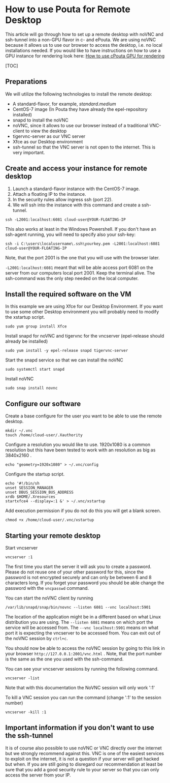 # How to use Pouta for Remote Desktop

This article will go through how to set up a remote desktop with noVNC and
ssh-tunnel into a non-GPU flavor in c- and ePouta. We are using noVNC because
it allows us to use our browser to access the desktop, i.e. no 
local installations needed. If you would like to have
instructions on how to use a GPU instance for rendering look
here: [How to use cPouta GPU for rendering](how-to-use-cpouta-gpu-for-rendering.md)

[TOC]

## Preparations
We will utilize the following technologies to install the remote desktop:

  - A standard-flavor, for example, _standard.medium_ 
  - CentOS-7 image (In Pouta they have already the epel-repository installed)
  - snapd to install the noVNC
  - noVNC, since it allows to use our browser instead of a traditional VNC-client to view the desktop
  - tigervnc-server as our VNC server
  - Xfce as our Desktop environment
  - ssh-tunnel so that the VNC server is not open to the internet. This is very
important.

## Create and access your instance for remote desktop

1. Launch a standard-flavor instance with the CentOS-7 image.
2. Attach a floating IP to the instance.
3. In the security rules allow ingress ssh (port 22).
4. We will ssh into the instance with this command and create a ssh-tunnel. 
```
ssh -L2001:localhost:6081 cloud-user@YOUR-FLOATING-IP
```
This also works at least in the Windows Powershell. If you don't have
an ssh-agent running, you will need to specify also your ssh-key:
```
ssh -i C:\users\localusername\.ssh\yourkey.pem -L2001:localhost:6081 cloud-user@YOUR-FLOATING-IP
```
Note, that the port 2001 is the one that you will use with the browser later.
    
`-L2001:localhost:6081` meant that will be able access port 6081 on the server
from our computers local port 2001. Keep the terminal alive. The ssh-command was the only step
needed on the local computer.

## Install the required software on the VM

In this example we are using Xfce for our Desktop Environment. If you want to use
some other Desktop environment you will probably need to modify the
xstartup script.

```
sudo yum group install Xfce
```

Install snapd for noVNC and tigervnc for the vncserver (epel-release should already be installed)

```
sudo yum install -y epel-release snapd tigervnc-server
```

Start the snapd service so that we can install the noVNC

```
sudo systemctl start snapd
```

Install noVNC

```
sudo snap install novnc
```

## Configure our software

Create a base configure for the user you want to be able to use the remote desktop.

```
mkdir ~/.vnc
touch /home/cloud-user/.Xauthority
```

Configure a resolution you would like to use. 1920x1080 is a common resolution
but this have been tested to work with an resolution as big as 3840x2160 .

```
echo "geometry=1920x1080" > ~/.vnc/config
```

Configure the startup script.

```
echo '#!/bin/sh
unset SESSION_MANAGER
unset DBUS_SESSION_BUS_ADDRESS
xrdb $HOME/.Xresources
startxfce4 --display=:1 &' > ~/.vnc/xstartup
```

Add execution permission if you do not do this you will get a blank screen.

```
chmod +x /home/cloud-user/.vnc/xstartup
```

## Starting your remote desktop

Start vncserver

```
vncserver :1
```

The first time you start the server it will ask you to create a password. Please
do not reuse one of your other password for this, since the password is not
encrypted securely and can only be between 6 and 8 characters long. If you
forget your password you should be able change the password with the `vncpasswd`
command.

You can start the noVNC client by running

```
/var/lib/snapd/snap/bin/novnc --listen 6081 --vnc localhost:5901
```

The location of the application might be in a different based on what
Linux distribution you are using.
The `--listen 6081` means on which port the service will be accessed from. The
`--vnc localhost:5901` means on what port it is expecting the vncserver to be 
accessed from. You can exit out of the noVNC session by `ctrl+c`.

You should now be able to access the noVNC session by going to this link in
your browser `http://127.0.0.1:2001/vnc.html` . Note, that the port number is the
same as the one you used with the ssh-command.

You can see your vncserver sessions by running the following command.

```
vncserver -list
```
Note that with this documentation the NoVNC session will only work ':1'

To kill a VNC session you can run the command (change ':1' to the session number)

```
vncserver -kill :1
```

## Important information if you don't want to use the ssh-tunnel

It is of course also possible to use noVNC or VNC directly over the internet
but we strongly recommend against this. VNC is one of the easiest services to
exploit on the internet, it is not a question if your server will get hacked 
but when. If you are still going to disregard our recommendation at least be sure
that you add a good security rule to your server so that you can only access the
server from your IP.
